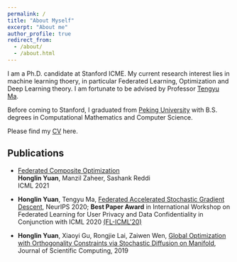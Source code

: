 ```yaml
---
permalink: /
title: "About Myself"
excerpt: "About me"
author_profile: true
redirect_from: 
  - /about/
  - /about.html
---
```


I am a Ph.D. candidate at Stanford ICME. My current research interest lies in machine learning thoery, in particular Federated Learning, Optimization and Deep Learning theory. I am fortunate to be advised by Professor [Tengyu Ma](https://ai.stanford.edu/~tengyuma/).

Before coming to Stanford, I graduated from [Peking University](http://english.pku.edu.cn) with B.S. degrees in Computational Mathematics and Computer Science. 

Please find my [CV](https://cap.stanford.edu/profiles/viewCV?facultyId=180825&name=Honglin_Yuan) here.

## Publications

- [Federated Composite Optimization](https://arxiv.org/abs/2011.08474)  
  **Honglin Yuan**, Manzil Zaheer, Sashank Reddi  
  ICML 2021

<!-- - **Honglin Yuan**, Manzil Zaheer, Sashank Reddi, [Federated Composite Optimization](https://arxiv.org/abs/2011.08474), ICML 2021 -->

- **Honglin Yuan**, Tengyu Ma, [
Federated Accelerated Stochastic Gradient Descent](https://arxiv.org/abs/2006.08950), NeurIPS 2020; **Best Paper Award** in International Workshop on Federated Learning for User Privacy and Data Confidentiality in Conjunction with ICML 2020 [(FL-ICML'20)](http://federated-learning.org/fl-icml-2020/)

- **Honglin Yuan**, Xiaoyi Gu, Rongjie Lai, Zaiwen Wen, [Global Optimization with Orthogonality Constraints via Stochastic Diffusion on Manifold](https://link.springer.com/article/10.1007/s10915-019-00971-w), Journal of Scientific Computing, 2019





## <!--For more info-->

<!--More info about configuring academicpages can be found in [the guide](https://academicpages.github.io/markdown/). The [guides for the Minimal Mistakes theme](https://mmistakes.github.io/minimal-mistakes/docs/configuration/) (which this theme was forked from) might also be helpful.-->

